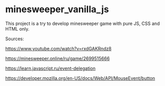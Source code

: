 # minesweeper_vanilla_js
This project is a try to develop minesweeper game with pure JS, CSS and HTML only. 

Sources:

https://www.youtube.com/watch?v=rxdGAKRndz8

https://minesweeper.online/ru/game/2699515666

https://learn.javascript.ru/event-delegation

https://developer.mozilla.org/en-US/docs/Web/API/MouseEvent/button